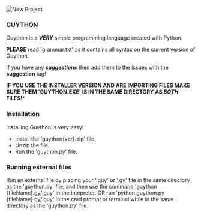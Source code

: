 ![New Project](https://github.com/user-attachments/assets/0ccecb1b-3b13-48f7-9bcf-3b76433902b2)

### **GUYTHON**

Guython is a ***VERY*** simple programming language created with Python.

**PLEASE** read 'grammar.txt' as it contains all syntax on the current version of Guython.

If you have any ***suggestions*** then add them to the issues with the **suggestion** tag!

**IF YOU USE THE INSTALLER VERSION AND ARE IMPORTING FILES MAKE SURE THEM 'GUYTHON.EXE' IS IN THE SAME DIRECTORY AS *BOTH* FILES!***

### **Installation**
Installing Guython is very easy!
- Install the 'guython{ver}.zip' file.
- Unzip the file.
- Run the 'guython.py' file.

### **Running external files**
Run an external file by placing your '.guy' or '.gy' file in the same directory as the 'guython.py' file, and then use the command 'guython {fileName}.gy/.guy' in the intepreter.
OR run 'python guython.py {fileName}.gy/.guy' in the cmd prompt or terminal while in the same directory as the 'guython.py' file.
